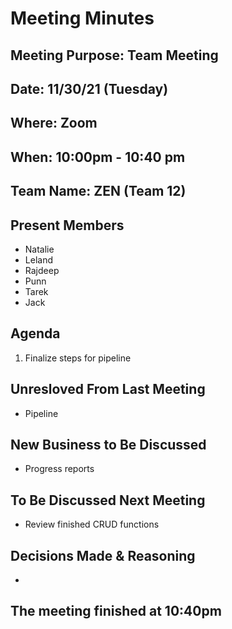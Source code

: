 # Meeting Minutes

## Meeting Purpose: Team Meeting

## Date: 11/30/21 (Tuesday)

## Where: Zoom

## When: 10:00pm - 10:40 pm

## Team Name: ZEN (Team 12)

## Present Members

- Natalie
- Leland
- Rajdeep
- Punn
- Tarek
- Jack

## Agenda

1. Finalize steps for pipeline

## Unresloved From Last Meeting

- Pipeline

## New Business to Be Discussed

- Progress reports

## To Be Discussed Next Meeting

- Review finished CRUD functions

## Decisions Made & Reasoning

-

## The meeting finished at 10:40pm
